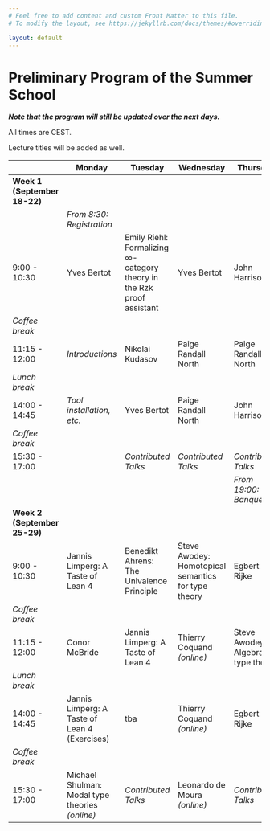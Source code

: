 ```yaml
---
# Feel free to add content and custom Front Matter to this file.
# To modify the layout, see https://jekyllrb.com/docs/themes/#overriding-theme-defaults

layout: default
---
```


# Preliminary Program of the Summer School #

***Note that the program will still be updated over the next days.***

All times are CEST.

Lecture titles will be added as well.

|                              | Monday                         | Tuesday             | Wednesday           | Thursday                     | Friday              |
|------------------------------|--------------------------------|---------------------|---------------------|------------------------------|---------------------|
| **Week 1 (September 18-22)** |
|                              | *From 8:30:<br> Registration*  | 
| 9:00 - 10:30                 | Yves Bertot                    | Emily Riehl: Formalizing ∞-category theory in the Rzk proof assistant         | Yves Bertot         | John Harrison                | John Harrison       |
| *Coffee break*
| 11:15 - 12:00                | *Introductions*                | Nikolai Kudasov     | Paige Randall North | Paige Randall North | Angeliki Koutsoukou-Argyraki |
| *Lunch break*
| 14:00 - 14:45                | *Tool installation, etc.*                               | Yves Bertot         | Paige Randall North | John Harrison                | Angeliki Koutsoukou-Argyraki |
| *Coffee break*
| 15:30 - 17:00                |                                | *Contributed Talks* | *Contributed Talks* | *Contributed Talks*
|                              |                                |                     |                     | *From 19:00:<br> Banquet*
| **Week 2 (September 25-29)** |
| 9:00 - 10:30                 | Jannis Limperg: A Taste of Lean 4                 | Benedikt Ahrens: The Univalence Principle     | Steve Awodey: Homotopical semantics for type theory                 | Egbert Rijke                 | tba
| *Coffee break*
| 11:15 - 12:00                | Conor McBride                         | Jannis Limperg: A Taste of Lean 4      | Thierry Coquand *(online)*   | Steve Awodey: Algebraic type theory                 | tba
| *Lunch break*
| 14:00 - 14:45                | Jannis Limperg: A Taste of Lean 4 (Exercises)                 | tba                 | Thierry Coquand *(online)*   | Egbert Rijke                 |
| *Coffee break*
| 15:30 - 17:00                | Michael Shulman: Modal type theories *(online)*     | *Contributed Talks* | Leonardo de Moura *(online)* | *Contributed Talks*          |
